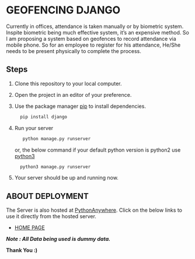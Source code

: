 # GEOFENCING DJANGO

Currently in offices, attendance is taken manually or by biometric system. Inspite biometric being much effective system, it’s an expensive method. So I am proposing a system based on geofences to record attendance via mobile phone. So for an employee to register for his attendance, He/She needs to be present physically to complete the process.

## Steps

1. Clone this repository to your local computer.

2. Open the project in an editor of your preference.

3. Use the package manager [pip](https://pip.pypa.io/en/stable/) to install dependencies.

    ```bash
      pip install django
    ```

4. Run your server

    ```bash
       python manage.py runserver
    ```

    or, the below command if your default python version is python2 use [python3](https://www.python.org/downloads/)

    ```bash
      python3 manage.py runserver
    ```

5. Your server should be up and running now.

## ABOUT DEPLOYMENT

The Server is also hosted at [PythonAnywhere](https://www.pythonanywhere.com/). Click on the below links to use it directly from the hosted server.

-   [HOME PAGE](http://abhinavanand500.pythonanywhere.com/)

**_Note : All Data being used is dummy data._**

**Thank You :)**
